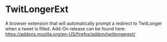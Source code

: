 # TwitLongerExt
 A browser extension that will automatically prompt a redirect to TwitLonger when a tweet is filled.
 Add-On release can be found here: https://addons.mozilla.org/en-US/firefox/addon/twitlongerext/
